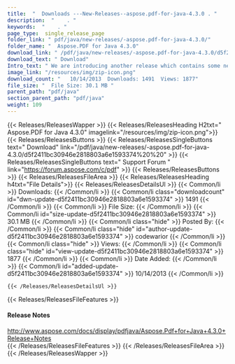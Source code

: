 ```yaml
---
title:  "  Downloads ---New-Releases--aspose.pdf-for-java-4.3.0 . " 
description:  "    . " 
keywords:  "    . " 
page_type:  single_release_page
folder_link: " pdf/java/new-releases/-aspose.pdf-for-java-4.3.0/"
folder_name: "  Aspose.PDF for Java 4.3.0"
download_link: " /pdf/java/new-releases/-aspose.pdf-for-java-4.3.0/d5f2411bc30946e2818803a6e1593374"
download_text: " Download"
Intro_text: " We are introducing another release which contains some new features and resoluti..."
image_link: "/resources/img/zip-icon.png"
download_count: "   10/14/2013  Downloads: 1491  Views: 1877"
file_size: "  File Size: 30.1 MB "
parent_path: "pdf/java"
section_parent_path: "pdf/java"
weight: 109 
---
```


{{< Releases/ReleasesWapper >}}
  {{< Releases/ReleasesHeading H2txt="  Aspose.PDF for Java 4.3.0" imagelink="/resources/img/zip-icon.png">}}
  {{< Releases/ReleasesButtons >}}
    {{< Releases/ReleasesSingleButtons text=" Download" link="/pdf/java/new-releases/-aspose.pdf-for-java-4.3.0/d5f2411bc30946e2818803a6e1593374%20%20" >}}
    {{< Releases/ReleasesSingleButtons text=" Support Forum " link="https://forum.aspose.com/c/pdf" >}}
  {{< Releases/ReleasesButtons >}}
  {{< Releases/ReleasesFileArea >}}
    {{< Releases/ReleasesHeading h4txt="File Details">}}
    {{< Releases/ReleasesDetailsUl >}}
            {{< Common/li  >}} Downloads: {{< /Common/li >}} 
      {{< Common/li class="downloadcount" id="dwn-update-d5f2411bc30946e2818803a6e1593374" >}} 1491 {{< /Common/li >}} 
      {{< Common/li  >}} File Size: {{< /Common/li >}} 
      {{< Common/li id="size-update-d5f2411bc30946e2818803a6e1593374" >}} 30.1 MB {{< /Common/li >}} 
      {{< Common/li  class="hide" >}} Posted By: {{< /Common/li >}} 
      {{< Common/li class="hide" id="author-update-d5f2411bc30946e2818803a6e1593374" >}} codewarior {{< /Common/li >}} 
      {{< Common/li class="hide"  >}} Views: {{< /Common/li >}} 
      {{< Common/li class="hide" id="view-update-d5f2411bc30946e2818803a6e1593374" >}} 1877 {{< /Common/li >}} 
      {{< Common/li  >}} Date Added: {{< /Common/li >}} 
      {{< Common/li id="added-update-d5f2411bc30946e2818803a6e1593374" >}} 10/14/2013 {{< /Common/li >}} 

    {{< /Releases/ReleasesDetailsUl >}}

  {{< Releases/ReleasesFileFeatures >}}
      <h4>Release Notes</h4><div><a href="http://www.aspose.com/docs/display/pdfjava/Aspose.Pdf+for+Java+4.3.0+Release+Notes">http://www.aspose.com/docs/display/pdfjava/Aspose.Pdf+for+Java+4.3.0+Release+Notes</a></div>
  {{< /Releases/ReleasesFileFeatures >}}
 {{< /Releases/ReleasesFileArea >}}
{{< /Releases/ReleasesWapper >}}


